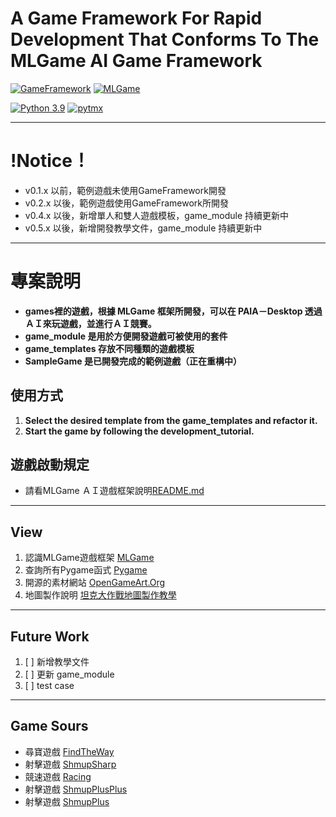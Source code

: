 # A Game Framework For Rapid Development That Conforms To The MLGame AI Game Framework


[![GameFramework](https://img.shields.io/github/v/tag/Jesse-Jumbo/GameFramework)](https://github.com/Jesse-Jumbo/GameFramework/tree/0.4.1)
[![MLGame](https://img.shields.io/badge/MLGame-10.0.0-<COLOR>.svg)](https://github.com/PAIA-Playful-AI-Arena/MLGame)


[![Python 3.9](https://img.shields.io/badge/python->3.9-blue.svg)](https://www.python.org/downloads/release/python-390/)
[![pytmx](https://img.shields.io/badge/pytmx-3.31-blue.svg)](https://github.com/bitcraft/pytmx/releases/tag/v3.31)

---
# !Notice！
- v0.1.x 以前，範例遊戲未使用GameFramework開發
- v0.2.x 以後，範例遊戲使用GameFramework所開發
- v0.4.x 以後，新增單人和雙人遊戲模板，game_module 持續更新中
- v0.5.x 以後，新增開發教學文件，game_module 持續更新中
---
# 專案說明
- **games裡的遊戲，根據 MLGame 框架所開發，可以在 PAIA－Desktop 透過ＡＩ來玩遊戲，並進行ＡＩ競賽。**
- **game_module 是用於方便開發遊戲可被使用的套件**
- **game_templates 存放不同種類的遊戲模板**
- **SampleGame 是已開發完成的範例遊戲（正在重構中）**

[//]:# (game gif)

## 使用方式

1. **Select the desired template from the game_templates and refactor it.**
2. **Start the game by following the development_tutorial.**

## 遊戲啟動規定
- 請看MLGame ＡＩ遊戲框架說明[README.md](https://github.com/PAIA-Playful-AI-Arena/MLGame/blob/master/README.md)

---
## View

1. 認識MLGame遊戲框架 [MLGame](https://github.com/PAIA-Playful-AI-Arena/MLGame)
2. 查詢所有Pygame函式 [Pygame](https://www.pygame.org/docs/index.html#)
3. 開源的素材網站 [OpenGameArt.Org](https://opengameart.org/)
4. 地圖製作說明 [坦克大作戰地圖製作教學](https://github.com/Jesse-Jumbo/TankMan/blob/main/Mapping.md)

---
## Future Work

1. [ ] 新增教學文件
2. [ ] 更新 game_module
3. [ ] test case

---
## Game Sours
- 尋寶遊戲 [FindTheWay](https://github.com/CodeMaker0314/GameFramework)
- 射擊遊戲 [ShmupSharp](https://github.com/Charlotte20061023/GameFramework)
- 競速遊戲 [Racing](https://github.com/LiPeggy/GameFramework)
- 射擊遊戲 [ShmupPlusPlus](https://github.com/jia211023/GameFramework)
- 射擊遊戲 [ShmupPlus](https://github.com/Nov20Firth/GameFramework)
